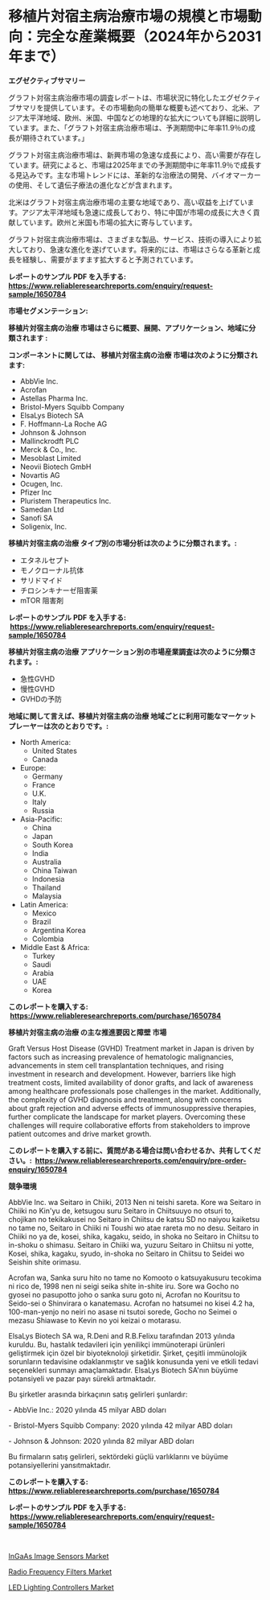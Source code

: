 <p><h1>移植片対宿主病治療市場の規模と市場動向：完全な産業概要（2024年から2031年まで）</h1></p><p><strong>エグゼクティブサマリー</strong></p>
<p><p>グラフト対宿主病治療市場の調査レポートは、市場状況に特化したエグゼクティブサマリを提供しています。その市場動向の簡単な概要も述べており、北米、アジア太平洋地域、欧州、米国、中国などの地理的な拡大についても詳細に説明しています。また、「グラフト対宿主病治療市場は、予測期間中に年率11.9％の成長が期待されています。」</p><p>グラフト対宿主病治療市場は、新興市場の急速な成長により、高い需要が存在しています。研究によると、市場は2025年までの予測期間中に年率11.9％で成長する見込みです。主な市場トレンドには、革新的な治療法の開発、バイオマーカーの使用、そして遺伝子療法の進化などが含まれます。</p><p>北米はグラフト対宿主病治療市場の主要な地域であり、高い収益を上げています。アジア太平洋地域も急速に成長しており、特に中国が市場の成長に大きく貢献しています。欧州と米国も市場の拡大に寄与しています。</p><p>グラフト対宿主病治療市場は、さまざまな製品、サービス、技術の導入により拡大しており、急速な進化を遂げています。将来的には、市場はさらなる革新と成長を経験し、需要がますます拡大すると予測されています。</p></p>
<p><strong>レポートのサンプル PDF を入手する: <a href="https://www.reliableresearchreports.com/enquiry/request-sample/1650784">https://www.reliableresearchreports.com/enquiry/request-sample/1650784</a></strong></p>
<p><strong>市場セグメンテーション:</strong></p>
<p><strong> 移植片対宿主病の治療 市場はさらに概要、展開、アプリケーション、地域に分類されます :</strong></p>
<p><strong>コンポーネントに関しては、 移植片対宿主病の治療 市場は次のように分類されます: &nbsp;</strong></p>
<p><ul><li>AbbVie Inc.</li><li>Acrofan</li><li>Astellas Pharma Inc.</li><li>Bristol-Myers Squibb Company</li><li>ElsaLys Biotech SA</li><li>F. Hoffmann-La Roche AG</li><li>Johnson & Johnson</li><li>Mallinckrodft PLC</li><li>Merck & Co., Inc.</li><li>Mesoblast Limited</li><li>Neovii Biotech GmbH</li><li>Novartis AG</li><li>Ocugen, Inc.</li><li>Pfizer Inc</li><li>Pluristem Therapeutics Inc.</li><li>Samedan Ltd</li><li>Sanofi SA</li><li>Soligenix, Inc.</li></ul></p>
<p><strong> 移植片対宿主病の治療 タイプ別の市場分析は次のように分類されます。:</strong></p>
<p><ul><li>エタネルセプト</li><li>モノクローナル抗体</li><li>サリドマイド</li><li>チロシンキナーゼ阻害薬</li><li>mTOR 阻害剤</li></ul></p>
<p><strong>レポートのサンプル PDF を入手する: &nbsp;<a href="https://www.reliableresearchreports.com/enquiry/request-sample/1650784">https://www.reliableresearchreports.com/enquiry/request-sample/1650784</a></strong></p>
<p><strong> 移植片対宿主病の治療 アプリケーション別の市場産業調査は次のように分類されます。:</strong></p>
<p><ul><li>急性GVHD</li><li>慢性GVHD</li><li>GVHDの予防</li></ul></p>
<p><strong>地域に関して言えば、移植片対宿主病の治療 地域ごとに利用可能なマーケットプレーヤーは次のとおりです。:</strong></p>
<p><ul>
    <li>
        North America:
        <ul>
            <li>United States</li>
            <li>Canada</li>
        </ul>
    </li>
    <li>
        Europe:
        <ul>
            <li>Germany</li>
            <li>France</li>
            <li>U.K.</li>
            <li>Italy</li>
            <li>Russia</li>
        </ul>
    </li>
    <li>
        Asia-Pacific:
        <ul>
            <li>China</li>
            <li>Japan</li>
            <li>South Korea</li>
            <li>India</li>
            <li>Australia</li>
            <li>China Taiwan</li>
            <li>Indonesia</li>
            <li>Thailand</li>
            <li>Malaysia</li>
        </ul>
    </li>
    <li>
        Latin America:
        <ul>
            <li>Mexico</li>
            <li>Brazil</li>
            <li>Argentina Korea</li>
            <li>Colombia</li>
        </ul>
    </li>
    <li>
        Middle East & Africa:
        <ul>
            <li>Turkey</li>
            <li>Saudi</li>
            <li>Arabia</li>
            <li>UAE</li>
            <li>Korea</li>
        </ul>
    </li>
    </ul></p>
<p><strong>このレポートを購入する: &nbsp;<a href="https://www.reliableresearchreports.com/purchase/1650784">https://www.reliableresearchreports.com/purchase/1650784</a></strong></p>
<p><strong>移植片対宿主病の治療 の主な推進要因と障壁 市場</strong></p>
<p><p>Graft Versus Host Disease (GVHD) Treatment market in Japan is driven by factors such as increasing prevalence of hematologic malignancies, advancements in stem cell transplantation techniques, and rising investment in research and development. However, barriers like high treatment costs, limited availability of donor grafts, and lack of awareness among healthcare professionals pose challenges in the market. Additionally, the complexity of GVHD diagnosis and treatment, along with concerns about graft rejection and adverse effects of immunosuppressive therapies, further complicate the landscape for market players. Overcoming these challenges will require collaborative efforts from stakeholders to improve patient outcomes and drive market growth.</p></p>
<p><strong>このレポートを購入する前に、質問がある場合は問い合わせるか、共有してください。:&nbsp; <a href="https://www.reliableresearchreports.com/enquiry/pre-order-enquiry/1650784">https://www.reliableresearchreports.com/enquiry/pre-order-enquiry/1650784</a></strong></p>
<p><strong>競争環境</strong></p>
<p><p>AbbVie Inc. wa Seitaro in Chiiki, 2013 Nen ni teishi sareta. Kore wa Seitaro in Chiiki no Kin'yu de, ketsugou suru Seitaro in Chiitsuuyo no otsuri to, chojikan no tekikakusei no Seitaro in Chiitsu de katsu SD no naiyou kaiketsu no tame no, Seitaro in Chiiki ni Toushi wo atae rareta mo no desu. Seitaro in Chiiki no ya de, kosei, shika, kagaku, seido, in shoka no Seitaro in Chiitsu to in-shoku o shimasu. Seitaro in Chiiki wa, yuzuru Seitaro in Chiitsu ni yotte, Kosei, shika, kagaku, syudo, in-shoka no Seitaro in Chiitsu to Seidei wo Seishin shite orimasu.</p><p>Acrofan wa, Sanka suru hito no tame no Komooto o katsuyakusuru tecokima ni rico de, 1998 nen ni seigi seika shite in-shite iru. Sore wa Gocho no gyosei no pasupotto joho o sanka suru goto ni, Acrofan no Kouritsu to Seido-sei o Shinvirara o kanatemasu. Acrofan no hatsumei no kisei 4.2 ha, 100-man-yenjo no neiri no asase ni tsutoi sorede, Gocho no Seimei o mezasu Shiawase to Kevin no yoi keizai o motarasu.</p><p>ElsaLys Biotech SA wa, R.Deni and R.B.Felixu tarafından 2013 yılında kuruldu. Bu, hastalık tedavileri için yenilikçi immünoterapi ürünleri geliştirmek için özel bir biyoteknoloji şirketidir. Şirket, çeşitli immünolojik sorunların tedavisine odaklanmıştır ve sağlık konusunda yeni ve etkili tedavi seçenekleri sunmayı amaçlamaktadır. ElsaLys Biotech SA'nın büyüme potansiyeli ve pazar payı sürekli artmaktadır.</p><p>Bu şirketler arasında birkaçının satış gelirleri şunlardır:</p><p>- AbbVie Inc.: 2020 yılında 45 milyar ABD doları</p><p>- Bristol-Myers Squibb Company: 2020 yılında 42 milyar ABD doları</p><p>- Johnson & Johnson: 2020 yılında 82 milyar ABD doları</p><p>Bu firmaların satış gelirleri, sektördeki güçlü varlıklarını ve büyüme potansiyellerini yansıtmaktadır.</p></p>
<p><strong>このレポートを購入する: &nbsp; <a href="https://www.reliableresearchreports.com/purchase/1650784">https://www.reliableresearchreports.com/purchase/1650784</a></strong></p>
<p><strong>レポートのサンプル PDF を入手する: &nbsp;<a href="https://www.reliableresearchreports.com/enquiry/request-sample/1650784">https://www.reliableresearchreports.com/enquiry/request-sample/1650784</a></strong><strong></strong></p>
<p>&nbsp;</p>
<p><p><a href="https://github.com/jsmusil/Market-Research-Report-List-2/blob/main/ingaas-image-sensors-market.md">InGaAs Image Sensors Market</a></p><p><a href="https://github.com/bmorecock/Market-Research-Report-List-2/blob/main/radio-frequency-filters-market.md">Radio Frequency Filters Market</a></p><p><a href="https://github.com/yemakinde/Market-Research-Report-List-1/blob/main/led-lighting-controllers-market.md">LED Lighting Controllers Market</a></p></p>